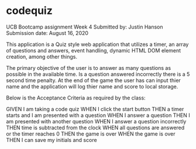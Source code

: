 # codequiz
UCB Bootcamp assignment Week 4
Submitted by:       Justin Hanson
Submission date:    August 16, 2020

This application is a Quiz style web application that utilizes a timer, an array of questions and answers, event handling, dynamic HTML DOM element creation, among other things.

The primary objective of the user is to answer as many questions as possible in the available time.  Is a question answered incorrectly there is a 5 second time penalty.  At the end of the game the user has can input thier name and the application will log thier name and score to local storage.


Below is the Acceptance Criteria as required by the class:

GIVEN I am taking a code quiz
WHEN I click the start button
THEN a timer starts and I am presented with a question
WHEN I answer a question
THEN I am presented with another question
WHEN I answer a question incorrectly
THEN time is subtracted from the clock
WHEN all questions are answered or the timer reaches 0
THEN the game is over
WHEN the game is over
THEN I can save my initials and score
